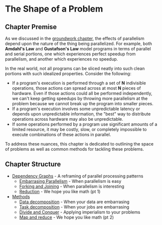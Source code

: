 <!--hidden-->
# The Shape of a Problem

## Chapter Premise

As we discussed in the [groundwork chapter](../intro/laws.md), the effects of parallelism depend upon the nature of the thing being parallelized.
For example, both **Amdahl's Law** and **Gustafson's Law** model programs in terms of parallel and serial portions, one which experiences perfect speedup from parallelism, and another which experiences no speedup.

In the real world, not all programs can be sliced neatly into such clean portions with such idealized properties. Consider the following:

- If a program's execution is performed through a set of **N** indivisible operations, those actions can spread across at most **N** pieces of hardware. Even if those actions could all be performed independently, we can't keep getting speedups by throwing more parallelism at the problem because we cannot break up the program into smaller pieces.
- If a program's execution involves some unpredictable latency or depends upon unpredictable information, the "best" way to distribute operations across hardware may also be unpredictable.
- If some operations performed by a program use significant amounts of a limited resource, it may be costly, slow, or completely impossible to execute combinations of these actions in parallel.


To address these nuances, this chapter is dedicated to outlining the space of problems as well as common methods for tackling these problems.


## Chapter Structure

- [Dependency Graphs](./shape/graphs.md) - A reframing of parallel processing patterns
    - [Embarrasing Parallelism](./shape/embarassing.md) - When parallelism is easy
    - [Forking and Joining](./shape/fork_and_join.md) - When parallelism is interesting
    - [Reduction](./shape/reduction.md) - We hope you like math (pt 1)
- [Methods](./shape/methods.md)
    - [Data decomposition](./shape/data_decomp.md) - When your data are embarrasing
    - [Task decomposition](./shape/task_decomp.md) - When your jobs are embarrasing
    - [Divide and Conquer](./shape/divide_and_conquer.md) - Applying imperialism to your problems
    - [Map and reduce](./shape/map_and_reduce.md) - We hope you like math (pt 2)

